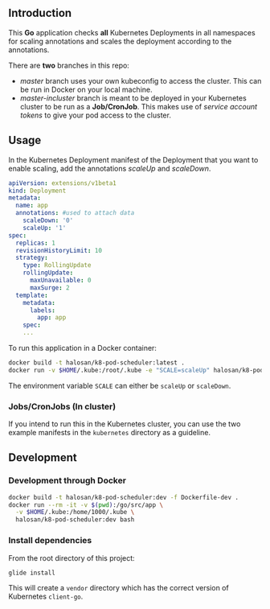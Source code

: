 ## Introduction

This **Go** application checks **all** Kubernetes Deployments in all namespaces for scaling
annotations and scales the deployment according to the annotations.

There are **two** branches in this repo:

- _master_ branch uses your own kubeconfig to access the cluster. This can be
  run in Docker on your local machine.
- _master-incluster_ branch is meant to be deployed in your Kubernetes cluster
  to be run as a **Job/CronJob**. This makes use of _service account tokens_ to
  give your pod access to the cluster.

## Usage

In the Kubernetes Deployment manifest of the Deployment that you want to enable
scaling, add the annotations _scaleUp_ and
_scaleDown_.

```yaml
apiVersion: extensions/v1beta1
kind: Deployment
metadata:
  name: app
  annotations: #used to attach data
    scaleDown: '0'
    scaleUp: '1'
spec:
  replicas: 1
  revisionHistoryLimit: 10
  strategy:
    type: RollingUpdate
    rollingUpdate:
      maxUnavailable: 0
      maxSurge: 2
  template:
    metadata:
      labels:
        app: app
    spec:
    ...
```

To run this application in a Docker container:

```bash
docker build -t halosan/k8-pod-scheduler:latest .
docker run -v $HOME/.kube:/root/.kube -e "SCALE=scaleUp" halosan/k8-pod-scheduler:latest 
```

The environment variable `SCALE` can either be `scaleUp` or `scaleDown`.

### Jobs/CronJobs (In cluster)

If you intend to run this in the Kubernetes cluster, you can use the two example
manifests in the `kubernetes` directory as a guideline.

## Development

### Development through Docker

```bash
docker build -t halosan/k8-pod-scheduler:dev -f Dockerfile-dev .
docker run --rm -it -v $(pwd):/go/src/app \
  -v $HOME/.kube:/home/1000/.kube \
  halosan/k8-pod-scheduler:dev bash
```

### Install dependencies

From the root directory of this project:

```bash
glide install
```

This will create a `vendor` directory which has the correct version of Kubernetes `client-go`.

